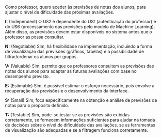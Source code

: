Como professor, quero aceder às previsões de notas dos alunos, para ajustar o nível de dificuldade das próximas avaliações.

**I:** (Independent) O US2 é dependente do US1 (autenticação do professor) e do US6 (processamento das previsões pelo modelo de Machine Learning). Além disso, as previsões devem estar disponíveis no sistema antes que o professor as possa consultar.

**N:** (Negotiable) Sim, há flexibilidade na implementação, incluindo a forma de visualização das previsões (gráficos, tabelas) e a possibilidade de filtrar/ordenar os alunos por grupos.

**V:** (Valuable) Sim, permite que os professores consultem as previsões das notas dos alunos para adaptar as futuras avaliações com base no desempenho previsto.

**E:** (Estimable) Sim, é possível estimar o esforço necessário, pois envolve a recuperação das previsões e o desenvolvimento da interface.

**S:** (Small) Sim, foca especificamente na obtenção e análise de previsões de notas para o propósito definido.

**T:** (Testable) Sim, pode-se testar se as previsões são exibidas corretamente, se fornecem informações suficientes para ajudar na tomada de decisões sobre o nível de dificuldade das avaliações, se as ferramentas de visualização são adequadas e se a filtragem funciona corretamente.